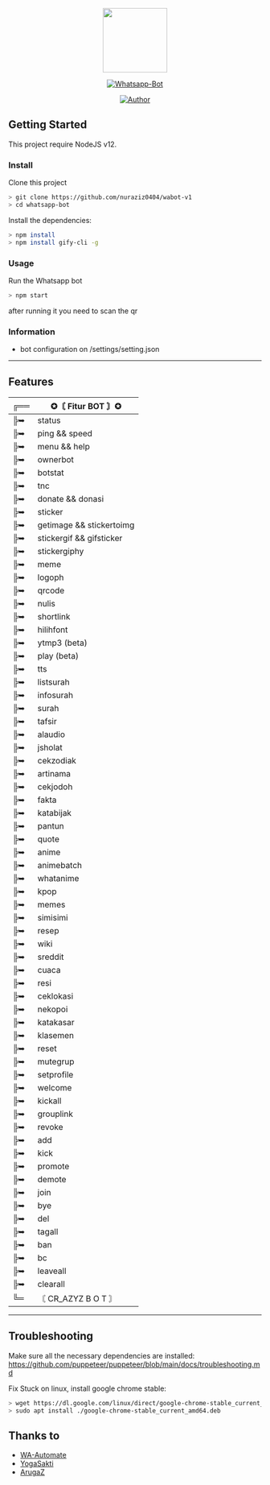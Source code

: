 <p align="center">
<img src="https://s2.ezgif.com/save/ezgif-2-5430d77ab976.png" height="128"/>
</p>
<p align="center">
<a href="https://github.com/nuraziz0404/botwa"><img title="Whatsapp-Bot" src="https://img.shields.io/badge/Whatsapp Bot-green?colorA=%23ff0000&colorB=%23017e40&style=for-the-badge"></a>
</p>
<p align="center">
<a href="https://github.com/nuraziz0404"><img title="Author" src="https://img.shields.io/badge/Github-Aziz-blue?style=for-the-badge&logo=github"></a>
</p>

## Getting Started

This project require NodeJS v12.

### Install
Clone this project

```bash
> git clone https://github.com/nuraziz0404/wabot-v1
> cd whatsapp-bot
```

Install the dependencies:

```bash
> npm install 
> npm install gify-cli -g
```

### Usage
Run the Whatsapp bot

```bash
> npm start
```

after running it you need to scan the qr

### Information
- bot configuration on /settings/setting.json
---

## Features
╔══ | ✪〘 Fitur BOT 〙✪
------------ | -------------
╠➥ | status
╠➥ | ping && speed
╠➥ | menu && help
╠➥ | ownerbot
╠➥ | botstat
╠➥ | tnc
╠➥ | donate && donasi
╠➥ | sticker
╠➥ | getimage && stickertoimg
╠➥ | stickergif && gifsticker
╠➥ | stickergiphy
╠➥ | meme
╠➥ | logoph
╠➥ | qrcode
╠➥ | nulis
╠➥ | shortlink
╠➥ | hilihfont
╠➥ | ytmp3 (beta)
╠➥ | play (beta)
╠➥ | tts
╠➥ | listsurah
╠➥ | infosurah
╠➥ | surah
╠➥ | tafsir
╠➥ | alaudio
╠➥ | jsholat
╠➥ | cekzodiak
╠➥ | artinama
╠➥ | cekjodoh
╠➥ | fakta
╠➥ | katabijak
╠➥ | pantun
╠➥ | quote
╠➥ | anime
╠➥ | animebatch
╠➥ | whatanime
╠➥ | kpop
╠➥ | memes
╠➥ | simisimi
╠➥ | resep
╠➥ | wiki
╠➥ | sreddit
╠➥ | cuaca
╠➥ | resi
╠➥ | ceklokasi
╠➥ | nekopoi
╠➥ | katakasar
╠➥ | klasemen
╠➥ | reset
╠➥ | mutegrup
╠➥ | setprofile
╠➥ | welcome
╠➥ | kickall
╠➥ | grouplink
╠➥ | revoke
╠➥ | add
╠➥ | kick
╠➥ | promote
╠➥ | demote
╠➥ | join
╠➥ | bye
╠➥ | del
╠➥ | tagall
╠➥ | ban
╠➥ | bc
╠➥ | leaveall
╠➥ | clearall
╚═ | 〘 CR_AZYZ  B O T 〙
---

## Troubleshooting
Make sure all the necessary dependencies are installed: https://github.com/puppeteer/puppeteer/blob/main/docs/troubleshooting.md

Fix Stuck on linux, install google chrome stable: 
```bash
> wget https://dl.google.com/linux/direct/google-chrome-stable_current_amd64.deb
> sudo apt install ./google-chrome-stable_current_amd64.deb
```

## Thanks to
- [WA-Automate](https://github.com/open-wa/wa-automate-nodejs)
- [YogaSakti](https://github.com/YogaSakti/imageToSticker)
- [ArugaZ](https://github.com/ArugaZ/whatsapp-bot)
